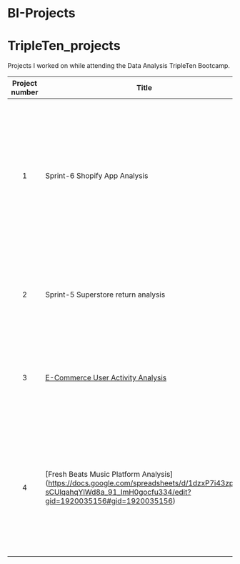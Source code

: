 # BI-Projects
# TripleTen_projects
Projects I worked on while attending the Data Analysis TripleTen Bootcamp.


| Project number | Title | Description |
| :-----------: | ----------- |----------- |
| 1 | Sprint-6 Shopify App Analysis | Review the landscape of apps on the Shopify platform, using data scraped from publicly available Shopify websites. Figure out what key factors play into the success of a Shopify app. |
| 2 | Sprint-5 Superstore return analysis| The project task was to analyze user data and find possible causes for the company’s return rate. |
| 3 | [E-Commerce User Activity Analysis](https://docs.google.com/spreadsheets/d/1cq_FJ-AWLeYIWq8iRiUiwRV9orPdR1nUC0cHKZeGG-E/edit?gid=38637670#gid=38637670) | The project task was to prepare a report that gives insight into the shopping habits of customers |
| 4 | [Fresh Beats Music Platform Analysis] (https://docs.google.com/spreadsheets/d/1dzxP7i43zptr-sCUlqahqYlWd8a_91_ImH0gocfu334/edit?gid=1920035156#gid=1920035156)  |  Created a stakeholder-ready business intelligence report to assess user engagement, artist promotion performance, and genre targeting strategies for Fresh Beats |
